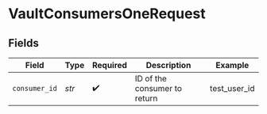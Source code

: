 # VaultConsumersOneRequest


## Fields

| Field                        | Type                         | Required                     | Description                  | Example                      |
| ---------------------------- | ---------------------------- | ---------------------------- | ---------------------------- | ---------------------------- |
| `consumer_id`                | *str*                        | :heavy_check_mark:           | ID of the consumer to return | test_user_id                 |